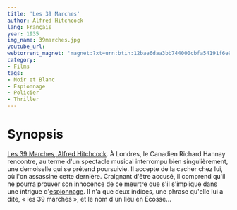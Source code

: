 ```yaml
---
title: 'Les 39 Marches'
author: Alfred Hitchcock
lang: Français
year: 1935
img_name: 39marches.jpg
youtube_url:
webtorrent_magnet: 'magnet:?xt=urn:btih:12bae6daa3bb744000cbfa54191f6e97aa0eaf79&dn=HntBvvhq7XVf.mp4&tr=udp://explodie.org:6969&tr=udp://tracker.coppersurfer.tk:6969&tr=udp://tracker.empire-js.us:1337&tr=udp://tracker.leechers-paradise.org:6969&tr=udp://tracker.opentrackr.org:1337&tr=wss://tracker.btorrent.xyz&tr=wss://tracker.fastcast.nz&tr=wss://tracker.openwebtorrent.com&as=https://seed01.bitchute.com/8929/HntBvvhq7XVf.mp4&as=https://seed02.bitchute.com/8929/HntBvvhq7XVf.mp4&as=https://seed03.bitchute.com/8929/HntBvvhq7XVf.mp4&xs=https://www.bitchute.com/torrent/8929/HntBvvhq7XVf.torrent'
category:
- Films
tags:
- Noir et Blanc
- Espionnage
- Policier
- Thriller
---
```



# Synopsis
[Les 39 Marches, Alfred Hitchcock](https://www.amazon.fr/gp/product/B001CEB8S6/ref=as_li_tl?ie=UTF8&tag=ctimes-21&camp=1642&creative=6746&linkCode=as2&creativeASIN=B001CEB8S6&linkId=6ff8704ca955a5936a1c15e40c2fa66c). À Londres, le Canadien Richard Hannay rencontre, au terme d'un spectacle musical interrompu bien singulièrement, une demoiselle qui se prétend poursuivie. Il accepte de la cacher chez lui, où l'on assassine cette dernière. Craignant d'être accusé, il comprend qu'il ne pourra prouver son innocence de ce meurtre que s'il s'implique dans une intrigue d'[espionnage](http://cinetimes.org/tags/espionnage/). Il n'a que deux indices, une phrase qu'elle lui a dite, « les 39 marches », et le nom d'un lieu en Écosse…
